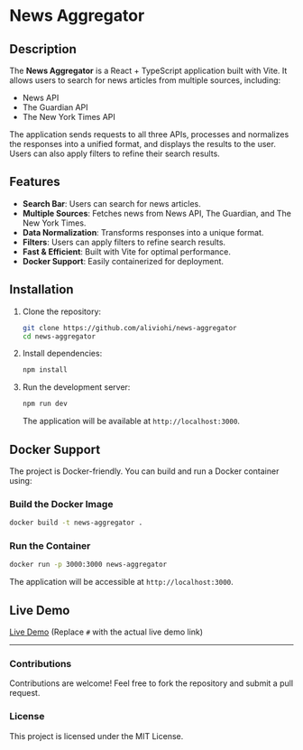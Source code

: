 # News Aggregator

## Description

The **News Aggregator** is a React + TypeScript application built with Vite. It allows users to search for news articles from multiple sources, including:

- News API
- The Guardian API
- The New York Times API

The application sends requests to all three APIs, processes and normalizes the responses into a unified format, and displays the results to the user. Users can also apply filters to refine their search results.

## Features

- **Search Bar**: Users can search for news articles.
- **Multiple Sources**: Fetches news from News API, The Guardian, and The New York Times.
- **Data Normalization**: Transforms responses into a unique format.
- **Filters**: Users can apply filters to refine search results.
- **Fast & Efficient**: Built with Vite for optimal performance.
- **Docker Support**: Easily containerized for deployment.

## Installation

1. Clone the repository:
   ```sh
   git clone https://github.com/aliviohi/news-aggregator
   cd news-aggregator
   ```
2. Install dependencies:
   ```sh
   npm install
   ```
3. Run the development server:
   ```sh
   npm run dev
   ```
   The application will be available at `http://localhost:3000`.

## Docker Support

The project is Docker-friendly. You can build and run a Docker container using:

### Build the Docker Image

```sh
docker build -t news-aggregator .
```

### Run the Container

```sh
docker run -p 3000:3000 news-aggregator
```

The application will be accessible at `http://localhost:3000`.

## Live Demo

[Live Demo](#) (Replace `#` with the actual live demo link)

---

### Contributions

Contributions are welcome! Feel free to fork the repository and submit a pull request.

### License

This project is licensed under the MIT License.
